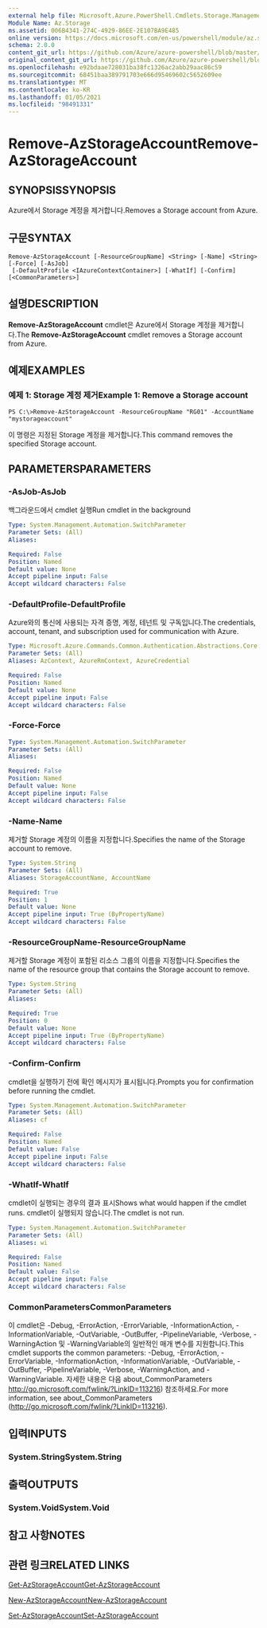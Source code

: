 ```yaml
---
external help file: Microsoft.Azure.PowerShell.Cmdlets.Storage.Management.dll-Help.xml
Module Name: Az.Storage
ms.assetid: 006B4341-274C-4929-86EE-2E107BA9E485
online version: https://docs.microsoft.com/en-us/powershell/module/az.storage/remove-azstorageaccount
schema: 2.0.0
content_git_url: https://github.com/Azure/azure-powershell/blob/master/src/Storage/Storage.Management/help/Remove-AzStorageAccount.md
original_content_git_url: https://github.com/Azure/azure-powershell/blob/master/src/Storage/Storage.Management/help/Remove-AzStorageAccount.md
ms.openlocfilehash: e92bdaae728031ba38fc1326ac2abb29aac86c59
ms.sourcegitcommit: 68451baa389791703e666d95469602c5652609ee
ms.translationtype: MT
ms.contentlocale: ko-KR
ms.lasthandoff: 01/05/2021
ms.locfileid: "98491331"
---
```

# <span data-ttu-id="d6cf4-101">Remove-AzStorageAccount</span><span class="sxs-lookup"><span data-stu-id="d6cf4-101">Remove-AzStorageAccount</span></span>

## <span data-ttu-id="d6cf4-102">SYNOPSIS</span><span class="sxs-lookup"><span data-stu-id="d6cf4-102">SYNOPSIS</span></span>
<span data-ttu-id="d6cf4-103">Azure에서 Storage 계정을 제거합니다.</span><span class="sxs-lookup"><span data-stu-id="d6cf4-103">Removes a Storage account from Azure.</span></span>

## <span data-ttu-id="d6cf4-104">구문</span><span class="sxs-lookup"><span data-stu-id="d6cf4-104">SYNTAX</span></span>

```
Remove-AzStorageAccount [-ResourceGroupName] <String> [-Name] <String> [-Force] [-AsJob]
 [-DefaultProfile <IAzureContextContainer>] [-WhatIf] [-Confirm] [<CommonParameters>]
```

## <span data-ttu-id="d6cf4-105">설명</span><span class="sxs-lookup"><span data-stu-id="d6cf4-105">DESCRIPTION</span></span>
<span data-ttu-id="d6cf4-106">**Remove-AzStorageAccount** cmdlet은 Azure에서 Storage 계정을 제거합니다.</span><span class="sxs-lookup"><span data-stu-id="d6cf4-106">The **Remove-AzStorageAccount** cmdlet removes a Storage account from Azure.</span></span>

## <span data-ttu-id="d6cf4-107">예제</span><span class="sxs-lookup"><span data-stu-id="d6cf4-107">EXAMPLES</span></span>

### <span data-ttu-id="d6cf4-108">예제 1: Storage 계정 제거</span><span class="sxs-lookup"><span data-stu-id="d6cf4-108">Example 1: Remove a Storage account</span></span>
```
PS C:\>Remove-AzStorageAccount -ResourceGroupName "RG01" -AccountName "mystorageaccount"
```

<span data-ttu-id="d6cf4-109">이 명령은 지정된 Storage 계정을 제거합니다.</span><span class="sxs-lookup"><span data-stu-id="d6cf4-109">This command removes the specified Storage account.</span></span>

## <span data-ttu-id="d6cf4-110">PARAMETERS</span><span class="sxs-lookup"><span data-stu-id="d6cf4-110">PARAMETERS</span></span>

### <span data-ttu-id="d6cf4-111">-AsJob</span><span class="sxs-lookup"><span data-stu-id="d6cf4-111">-AsJob</span></span>
<span data-ttu-id="d6cf4-112">백그라운드에서 cmdlet 실행</span><span class="sxs-lookup"><span data-stu-id="d6cf4-112">Run cmdlet in the background</span></span>

```yaml
Type: System.Management.Automation.SwitchParameter
Parameter Sets: (All)
Aliases:

Required: False
Position: Named
Default value: None
Accept pipeline input: False
Accept wildcard characters: False
```

### <span data-ttu-id="d6cf4-113">-DefaultProfile</span><span class="sxs-lookup"><span data-stu-id="d6cf4-113">-DefaultProfile</span></span>
<span data-ttu-id="d6cf4-114">Azure와의 통신에 사용되는 자격 증명, 계정, 테넌트 및 구독입니다.</span><span class="sxs-lookup"><span data-stu-id="d6cf4-114">The credentials, account, tenant, and subscription used for communication with Azure.</span></span>

```yaml
Type: Microsoft.Azure.Commands.Common.Authentication.Abstractions.Core.IAzureContextContainer
Parameter Sets: (All)
Aliases: AzContext, AzureRmContext, AzureCredential

Required: False
Position: Named
Default value: None
Accept pipeline input: False
Accept wildcard characters: False
```

### <span data-ttu-id="d6cf4-115">-Force</span><span class="sxs-lookup"><span data-stu-id="d6cf4-115">-Force</span></span>
```yaml
Type: System.Management.Automation.SwitchParameter
Parameter Sets: (All)
Aliases:

Required: False
Position: Named
Default value: None
Accept pipeline input: False
Accept wildcard characters: False
```

### <span data-ttu-id="d6cf4-116">-Name</span><span class="sxs-lookup"><span data-stu-id="d6cf4-116">-Name</span></span>
<span data-ttu-id="d6cf4-117">제거할 Storage 계정의 이름을 지정합니다.</span><span class="sxs-lookup"><span data-stu-id="d6cf4-117">Specifies the name of the Storage account to remove.</span></span>

```yaml
Type: System.String
Parameter Sets: (All)
Aliases: StorageAccountName, AccountName

Required: True
Position: 1
Default value: None
Accept pipeline input: True (ByPropertyName)
Accept wildcard characters: False
```

### <span data-ttu-id="d6cf4-118">-ResourceGroupName</span><span class="sxs-lookup"><span data-stu-id="d6cf4-118">-ResourceGroupName</span></span>
<span data-ttu-id="d6cf4-119">제거할 Storage 계정이 포함된 리소스 그룹의 이름을 지정합니다.</span><span class="sxs-lookup"><span data-stu-id="d6cf4-119">Specifies the name of the resource group that contains the Storage account to remove.</span></span>

```yaml
Type: System.String
Parameter Sets: (All)
Aliases:

Required: True
Position: 0
Default value: None
Accept pipeline input: True (ByPropertyName)
Accept wildcard characters: False
```

### <span data-ttu-id="d6cf4-120">-Confirm</span><span class="sxs-lookup"><span data-stu-id="d6cf4-120">-Confirm</span></span>
<span data-ttu-id="d6cf4-121">cmdlet을 실행하기 전에 확인 메시지가 표시됩니다.</span><span class="sxs-lookup"><span data-stu-id="d6cf4-121">Prompts you for confirmation before running the cmdlet.</span></span>

```yaml
Type: System.Management.Automation.SwitchParameter
Parameter Sets: (All)
Aliases: cf

Required: False
Position: Named
Default value: False
Accept pipeline input: False
Accept wildcard characters: False
```

### <span data-ttu-id="d6cf4-122">-WhatIf</span><span class="sxs-lookup"><span data-stu-id="d6cf4-122">-WhatIf</span></span>
<span data-ttu-id="d6cf4-123">cmdlet이 실행되는 경우의 결과 표시</span><span class="sxs-lookup"><span data-stu-id="d6cf4-123">Shows what would happen if the cmdlet runs.</span></span>
<span data-ttu-id="d6cf4-124">cmdlet이 실행되지 않습니다.</span><span class="sxs-lookup"><span data-stu-id="d6cf4-124">The cmdlet is not run.</span></span>

```yaml
Type: System.Management.Automation.SwitchParameter
Parameter Sets: (All)
Aliases: wi

Required: False
Position: Named
Default value: False
Accept pipeline input: False
Accept wildcard characters: False
```

### <span data-ttu-id="d6cf4-125">CommonParameters</span><span class="sxs-lookup"><span data-stu-id="d6cf4-125">CommonParameters</span></span>
<span data-ttu-id="d6cf4-126">이 cmdlet은 -Debug, -ErrorAction, -ErrorVariable, -InformationAction, -InformationVariable, -OutVariable, -OutBuffer, -PipelineVariable, -Verbose, -WarningAction 및 -WarningVariable의 일반적인 매개 변수를 지원합니다.</span><span class="sxs-lookup"><span data-stu-id="d6cf4-126">This cmdlet supports the common parameters: -Debug, -ErrorAction, -ErrorVariable, -InformationAction, -InformationVariable, -OutVariable, -OutBuffer, -PipelineVariable, -Verbose, -WarningAction, and -WarningVariable.</span></span> <span data-ttu-id="d6cf4-127">자세한 내용은 다음 about_CommonParameters http://go.microsoft.com/fwlink/?LinkID=113216) 참조하세요.</span><span class="sxs-lookup"><span data-stu-id="d6cf4-127">For more information, see about_CommonParameters (http://go.microsoft.com/fwlink/?LinkID=113216).</span></span>

## <span data-ttu-id="d6cf4-128">입력</span><span class="sxs-lookup"><span data-stu-id="d6cf4-128">INPUTS</span></span>

### <span data-ttu-id="d6cf4-129">System.String</span><span class="sxs-lookup"><span data-stu-id="d6cf4-129">System.String</span></span>

## <span data-ttu-id="d6cf4-130">출력</span><span class="sxs-lookup"><span data-stu-id="d6cf4-130">OUTPUTS</span></span>

### <span data-ttu-id="d6cf4-131">System.Void</span><span class="sxs-lookup"><span data-stu-id="d6cf4-131">System.Void</span></span>

## <span data-ttu-id="d6cf4-132">참고 사항</span><span class="sxs-lookup"><span data-stu-id="d6cf4-132">NOTES</span></span>

## <span data-ttu-id="d6cf4-133">관련 링크</span><span class="sxs-lookup"><span data-stu-id="d6cf4-133">RELATED LINKS</span></span>

[<span data-ttu-id="d6cf4-134">Get-AzStorageAccount</span><span class="sxs-lookup"><span data-stu-id="d6cf4-134">Get-AzStorageAccount</span></span>](./Get-AzStorageAccount.md)

[<span data-ttu-id="d6cf4-135">New-AzStorageAccount</span><span class="sxs-lookup"><span data-stu-id="d6cf4-135">New-AzStorageAccount</span></span>](./New-AzStorageAccount.md)

[<span data-ttu-id="d6cf4-136">Set-AzStorageAccount</span><span class="sxs-lookup"><span data-stu-id="d6cf4-136">Set-AzStorageAccount</span></span>](./Set-AzStorageAccount.md)


